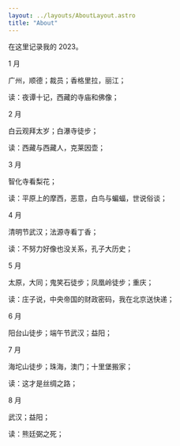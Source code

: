 ```yaml
---
layout: ../layouts/AboutLayout.astro
title: "About"
---
```


在这里记录我的 2023。

1 月

广州，顺德；裁员；香格里拉，丽江；

读：夜谭十记，西藏的寺庙和佛像；

2 月

白云观拜太岁；白瀑寺徒步；

读：西藏与西藏人，克莱因壶；

3 月

智化寺看梨花；

读：平原上的摩西，恶意，白鸟与蝙蝠，世说俗谈；

4 月

清明节武汉；法源寺看丁香；

读：不努力好像也没关系，孔子大历史；

5 月

太原，大同；鬼笑石徒步；凤凰岭徒步；重庆；

读：庄子说，中央帝国的财政密码，我在北京送快递；

6 月

阳台山徒步；端午节武汉；益阳；

7 月

海坨山徒步；珠海，澳门；十里堡搬家；

读：这才是丝绸之路；

8 月

武汉；益阳；

读：熊廷弼之死；
